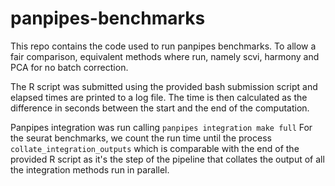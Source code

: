 # panpipes-benchmarks

This repo contains the code used to run panpipes benchmarks. 
To allow a fair comparison, equivalent methods where run, namely scvi, harmony and PCA for no batch correction.


The R script was submitted using the provided bash submission script and elapsed times are printed to a log file. The time is then calculated as the difference in seconds between the start and the end of the computation. 


Panpipes integration was run calling
`panpipes integration make full` 
For the seurat benchmarks, we count the run time until the process `collate_integration_outputs` which is comparable with the end of the provided R script as it's the step of the pipeline that collates the output of all the integration methods run in parallel.